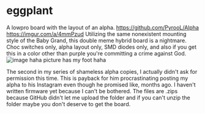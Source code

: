 # eggplant
A lowpro board with the layout of an alpha. https://github.com/PyrooL/Alpha
https://imgur.com/a/4mmPzud
Utilizing the same nonexistent mounting style of the Baby Grand, this double meme hybrid board is a nightmare. Choc switches only, alpha layout only, SMD diodes only, and also if you get this in a color other than purple you're committing a crime against God. ![image](https://user-images.githubusercontent.com/55664712/135018494-f182fa31-f13c-4135-bc55-1ef9feb91b5a.png)
haha picture has my foot haha

The second in my series of shameless alpha copies, I actually didn't ask for permission this time. This is payback for him procrastinating posting my alpha to his Instagram even though he promised like, months ago. I haven't written firmware yet because I can't be bothered.
The files are .zips because GitHub didn't let me upload the folder and if you can't unzip the folder maybe you don't deserve to get the board.
